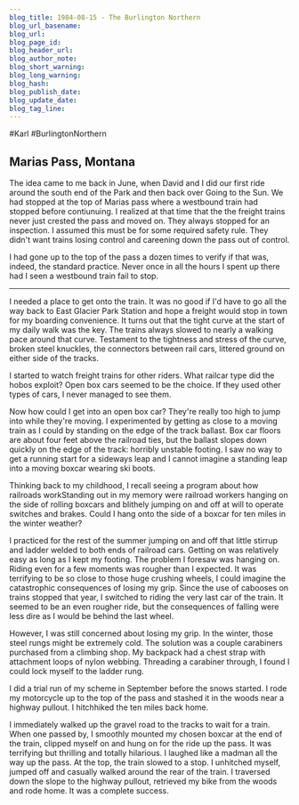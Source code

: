 ```yaml
---
blog_title: 1984-08-15 - The Burlington Northern
blog_url_basename: 
blog_url: 
blog_page_id: 
blog_header_url: 
blog_author_note: 
blog_short_warning: 
blog_long_warning: 
blog_hash: 
blog_publish_date: 
blog_update_date: 
blog_tag_line:
---
```

#Karl #BurlingtonNorthern

## Marias Pass, Montana

The idea came to me back in June, when David and I did our first ride around the south end of the Park and then back over Going to the Sun. We had stopped at the top of Marias pass where a westbound train had stopped before contiunuing. I realized at that time that the the freight trains never just crested the pass and moved on. They always stopped for an inspection. I assumed this must be for some required safety rule. They didn't want trains losing control and careening down the pass out of control.

I had gone up to the top of the pass a dozen times to verify if that was, indeed, the standard practice. Never once in all the hours I spent up there had I seen a westbound train fail to stop.

---

I needed a place to get onto the train. It was no good if I'd have to go all the way back to East Glacier Park Station and hope a freight would stop in town for my boarding convenience. It turns out that the tight curve at the start of my daily walk was the key. The trains always slowed to nearly a walking pace around that curve. Testament to the tightness and stress of the curve, broken steel knuckles, the connectors between rail cars, littered ground on either side of the tracks.

I started to watch freight trains for other riders. What railcar type did the hobos exploit? Open box cars seemed to be the choice. If they used other types of cars, I never managed to see them.

Now how could I get into an open box car? They're really too high to jump into while they're moving. I experimented by getting as close to a moving train as I could by standing on the edge of the track ballast. Box car floors are about four feet above the railroad ties, but the ballast slopes down quickly on the edge of the track: horribly unstable footing. I saw no way to get a running start for a sideways leap and I cannot imagine a standing leap into a moving boxcar wearing ski boots.

Thinking back to my childhood, I recall seeing a program about how railroads workStanding out in my memory were railroad workers hanging on the side of rolling boxcars and blithely jumping on and off at will to operate switches and brakes. Could I hang onto the side of a boxcar for ten miles in the winter weather?

I practiced for the rest of the summer jumping on and off that little stirrup and ladder welded to both ends of railroad cars. Getting on was relatively easy as long as I kept my footing. The problem I foresaw was hanging on. Riding even for a few moments was rougher than I expected. It was terrifying to be so close to those huge crushing wheels, I could imagine the catastrophic consequences of losing my grip. Since the use of cabooses on trains stopped that year, I switched to riding the very last car of the train. It seemed to be an even rougher ride, but the consequences of falling were less dire as I would be behind the last wheel.

However, I was still concerned about losing my grip. In the winter, those steel rungs might be extremely cold. The solution was a couple carabiners purchased from a climbing shop. My backpack had a chest strap with attachment loops of nylon webbing. Threading a carabiner through, I found I could lock myself to the ladder rung.

I did a trial run of my scheme in September before the snows started. I rode my motorcycle up to the top of the pass and stashed it in the woods near a highway pullout. I hitchhiked the ten miles back home.

I immediately walked up the gravel road to the tracks to wait for a train. When one passed by, I smoothly mounted my chosen boxcar at the end of the train, clipped myself on and hung on for the ride up the pass. It was terrifying but thrilling and totally hilarious. I laughed like a madman all the way up the pass. At the top, the train slowed to a stop. I unhitched myself, jumped off and casually walked around the rear of the train. I traversed down the slope to the highway pullout, retrieved my bike from the woods and rode home. It was a complete success.
